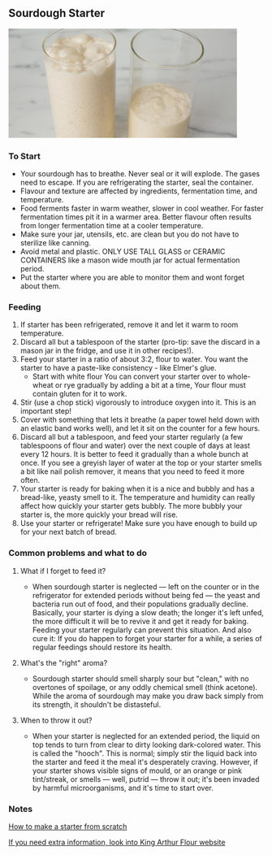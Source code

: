 ## Sourdough Starter

![Picture](../img/starter.jpg)

### To Start

- Your sourdough has to breathe. Never seal or it will explode. The gases need to escape. If you are refrigerating the starter, seal the container.
- Flavour and texture are affected by ingredients, fermentation time, and temperature. 
- Food ferments faster in warm weather, slower in cool weather. For faster fermentation times pit it in a warmer area. Better flavour often results from longer fermentation time at a cooler temperature. 
- Make sure your jar, utensils, etc. are clean but you do not have to sterilize like canning. 
- Avoid metal and plastic. ONLY USE TALL GLASS or CERAMIC CONTAINERS like a mason wide mouth jar for actual fermentation period. 
- Put the starter where you are able to monitor them and wont forget about them. 

### Feeding

1. If starter has been refrigerated, remove it and let it warm to room temperature.
1. Discard all but a tablespoon of the starter (pro-tip: save the discard in a mason jar in the fridge, and use it in other recipes!).
2. Feed your starter in a ratio of about 3:2, flour to water. You want the starter to have a paste-like consistency - like Elmer's glue. 
	- Start with white flour You can convert your starter over to whole-wheat or rye gradually by adding a bit at a time, Your flour must contain gluten for it to work. 
3. Stir (use a chop stick) vigorously to introduce oxygen into it. This is an important step!
4. Cover with something that lets it breathe (a paper towel held down with an elastic band works well), and let it sit on the counter for a few hours. 
5. Discard all but a tablespoon, and feed your starter regularly (a few tablespoons of flour and water) over the next couple of days at least every 12 hours. It is better to feed it gradually than a whole bunch at once. If you see a greyish layer of water at the top or your starter smells a bit like nail polish remover, it means that you need to feed it more often. 
6. Your starter is ready for baking when it is a nice and bubbly and has a bread-like, yeasty smell to it. The temperature and humidity can really affect how quickly your starter gets bubbly. The more bubbly your starter is, the more quickly your bread will rise. 
7. Use your starter or refrigerate! Make sure you have enough to build up for your next batch of bread. 

### Common problems and what to do

1. What if I forget to feed it? 
	- When sourdough starter is neglected — left on the counter or in the refrigerator for extended periods without being fed — the yeast and bacteria run out of food, and their populations gradually decline. Basically, your starter is dying a slow death; the longer it's left unfed, the more difficult it will be to revive it and get it ready for baking. Feeding your starter regularly can prevent this situation. And also cure it: If you do happen to forget your starter for a while, a series of regular feedings should restore its health.

2. What's the "right" aroma? 
	- Sourdough starter should smell sharply sour but "clean," with no overtones of spoilage, or any oddly chemical smell (think acetone). While the aroma of sourdough may make you draw back simply from its strength, it shouldn't be distasteful.

3. When to throw it out? 
	- When your starter is neglected for an extended period, the liquid on top tends to turn from clear to dirty looking dark-colored water. This is called the "hooch". This is normal; simply stir the liquid back into the starter and feed it the meal it's desperately craving. However, if your starter shows visible signs of mould, or an orange or pink tint/streak, or smells — well, putrid — throw it out; it's been invaded by harmful microorganisms, and it's time to start over.

### Notes

[How to make a starter from scratch](https://www.kingarthurflour.com/learn/guides/sourdough/create) 

[If you need extra information, look into King Arthur Flour website](https://www.kingarthurflour.com/learn/guides/sourdough) 
